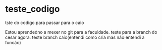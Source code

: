 # teste_codigo
 tste do codigo para passar para o caio

Estou aprendedno a mexer no git para a faculdade.
teste para a branch do cesar agora.
teste branch caio(entendi como cria mas não entendi a funcão)
